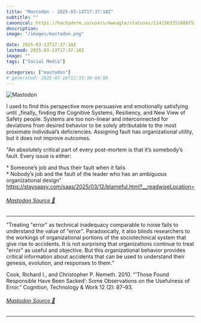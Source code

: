 ```yaml
---
title: "Mastodon - 2025-03-13T17:37:18Z"
subtitle: ""
canonical: https://hachyderm.io/users/mweagle/statuses/114156335188875102
description:
image: "/images/mastodon.png"

date: 2025-03-13T17:37:18Z
lastmod: 2025-03-13T17:37:18Z
image: ""
tags: ["Social Media"]

categories: ["mastodon"]
# generated: 2025-03-16T12:33:30-04:00
---
```

![Mastodon](/images/mastodon.png)

<p>I used to find this perspective more persuasive and emotionally satisfying until _finally_ finding the Cognitive Systems, Resiliency, and New View of Safety people. Systems are too non-linear and interconnected for deviations from desired behavior to be solely attributable to the most proximate individual’s deficiencies. Assigning fault has organizational utility, but it does not improve outcomes.</p><p>&quot;An absolutely critical part of every post-mortem is that it’s somebody’s fault. Every issue is either:</p><p> * Someone’s job and thus their fault when it fails<br /> * Nobody’s job and the fault of the leader who has an ambiguous organizational design”<br /><a href="https://staysaasy.com/saas/2025/03/12/blameful.html?__readwiseLocation=" target="_blank" rel="nofollow noopener noreferrer" translate="no"><span class="invisible">https://</span><span class="ellipsis">staysaasy.com/saas/2025/03/12/</span><span class="invisible">blameful.html?__readwiseLocation=</span></a></p>


###### [Mastodon Source 🐘](https://hachyderm.io/@mweagle/114156335188875102)

___

<p>&quot;Treating &quot;error&quot; as technical inadequacy comparable to noise fails to understand the value of &quot;error&quot;. Paradoxically, it also blinds researchers to the workings of organizational portions of the sociotechnical system that give rise to accidents. It is not surprising that organizations continue to treat &quot;error&quot; as useful and objective. But this organizational behavior provides critical information about accidents that can be used to understand their genesis, evolution, and responses to them.”</p><p>Cook, Richard I., and Christopher P. Nemeth. 2010. “‘Those Found Responsible Have Been Sacked’: Some Observations on the Usefulness of Error.” Cognition, Technology &amp; Work 12 (2): 87–93.</p>


###### [Mastodon Source 🐘](https://hachyderm.io/@mweagle/114156372702548854)

___
